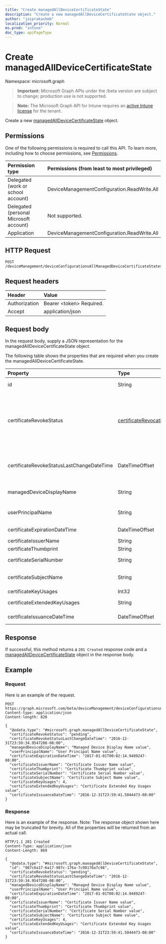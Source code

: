 ```yaml
---
title: "Create managedAllDeviceCertificateState"
description: "Create a new managedAllDeviceCertificateState object."
author: "jaiprakashmb"
localization_priority: Normal
ms.prod: "intune"
doc_type: apiPageType
---
```


# Create managedAllDeviceCertificateState

Namespace: microsoft.graph

> **Important:** Microsoft Graph APIs under the /beta version are subject to change; production use is not supported.

> **Note:** The Microsoft Graph API for Intune requires an [active Intune license](https://go.microsoft.com/fwlink/?linkid=839381) for the tenant.

Create a new [managedAllDeviceCertificateState](../resources/intune-deviceconfig-managedalldevicecertificatestate.md) object.

## Permissions
One of the following permissions is required to call this API. To learn more, including how to choose permissions, see [Permissions](/graph/permissions-reference).

|Permission type|Permissions (from least to most privileged)|
|:---|:---|
|Delegated (work or school account)|DeviceManagementConfiguration.ReadWrite.All|
|Delegated (personal Microsoft account)|Not supported.|
|Application|DeviceManagementConfiguration.ReadWrite.All|

## HTTP Request
<!-- {
  "blockType": "ignored"
}
-->
``` http
POST /deviceManagement/deviceConfigurationsAllManagedDeviceCertificateStates
```

## Request headers
|Header|Value|
|:---|:---|
|Authorization|Bearer &lt;token&gt; Required.|
|Accept|application/json|

## Request body
In the request body, supply a JSON representation for the managedAllDeviceCertificateState object.

The following table shows the properties that are required when you create the managedAllDeviceCertificateState.

|Property|Type|Description|
|:---|:---|:---|
|id|String|Key of the entity.|
|certificateRevokeStatus|[certificateRevocationStatus](../resources/intune-deviceconfig-certificaterevocationstatus.md)|Revoke status. Possible values are: `none`, `pending`, `issued`, `failed`, `revoked`.|
|certificateRevokeStatusLastChangeDateTime|DateTimeOffset|The time the revoke status was last changed|
|managedDeviceDisplayName|String|Device display name|
|userPrincipalName|String|User principal name|
|certificateExpirationDateTime|DateTimeOffset|Certificate expiry date|
|certificateIssuerName|String|Issuer|
|certificateThumbprint|String|Thumbprint|
|certificateSerialNumber|String|Serial number|
|certificateSubjectName|String|Certificate subject name|
|certificateKeyUsages|Int32|Key Usage|
|certificateExtendedKeyUsages|String|Enhanced Key Usage|
|certificateIssuanceDateTime|DateTimeOffset|Issuance date|



## Response
If successful, this method returns a `201 Created` response code and a [managedAllDeviceCertificateState](../resources/intune-deviceconfig-managedalldevicecertificatestate.md) object in the response body.

## Example

### Request
Here is an example of the request.
``` http
POST https://graph.microsoft.com/beta/deviceManagement/deviceConfigurationsAllManagedDeviceCertificateStates
Content-type: application/json
Content-length: 820

{
  "@odata.type": "#microsoft.graph.managedAllDeviceCertificateState",
  "certificateRevokeStatus": "pending",
  "certificateRevokeStatusLastChangeDateTime": "2016-12-31T23:59:34.9547208-08:00",
  "managedDeviceDisplayName": "Managed Device Display Name value",
  "userPrincipalName": "User Principal Name value",
  "certificateExpirationDateTime": "2017-01-01T00:02:14.9489247-08:00",
  "certificateIssuerName": "Certificate Issuer Name value",
  "certificateThumbprint": "Certificate Thumbprint value",
  "certificateSerialNumber": "Certificate Serial Number value",
  "certificateSubjectName": "Certificate Subject Name value",
  "certificateKeyUsages": 4,
  "certificateExtendedKeyUsages": "Certificate Extended Key Usages value",
  "certificateIssuanceDateTime": "2016-12-31T23:59:41.5044473-08:00"
}
```

### Response
Here is an example of the response. Note: The response object shown here may be truncated for brevity. All of the properties will be returned from an actual call.
``` http
HTTP/1.1 201 Created
Content-Type: application/json
Content-Length: 869

{
  "@odata.type": "#microsoft.graph.managedAllDeviceCertificateState",
  "id": "987c6a17-6a17-987c-176a-7c98176a7c98",
  "certificateRevokeStatus": "pending",
  "certificateRevokeStatusLastChangeDateTime": "2016-12-31T23:59:34.9547208-08:00",
  "managedDeviceDisplayName": "Managed Device Display Name value",
  "userPrincipalName": "User Principal Name value",
  "certificateExpirationDateTime": "2017-01-01T00:02:14.9489247-08:00",
  "certificateIssuerName": "Certificate Issuer Name value",
  "certificateThumbprint": "Certificate Thumbprint value",
  "certificateSerialNumber": "Certificate Serial Number value",
  "certificateSubjectName": "Certificate Subject Name value",
  "certificateKeyUsages": 4,
  "certificateExtendedKeyUsages": "Certificate Extended Key Usages value",
  "certificateIssuanceDateTime": "2016-12-31T23:59:41.5044473-08:00"
}
```






